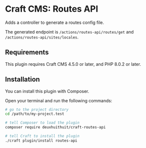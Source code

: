 # Craft CMS: Routes API

Adds a controller to generate a routes config file.

The generated endpoint is `/actions/routes-api/routes/get` and `/actions/routes-api/sites/locales`.

## Requirements

This plugin requires Craft CMS 4.5.0 or later, and PHP 8.0.2 or later.

## Installation

You can install this plugin with Composer.

Open your terminal and run the following commands:

```bash
# go to the project directory
cd /path/to/my-project.test

# tell Composer to load the plugin
composer require deuxhuithuit/craft-routes-api

# tell Craft to install the plugin
./craft plugin/install routes-api
```
